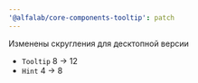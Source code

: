 ```yaml
---
'@alfalab/core-components-tooltip': patch
---
```


Изменены скругления для десктопной версии
- `Tooltip` 8 -> 12
- `Hint` 4 -> 8
